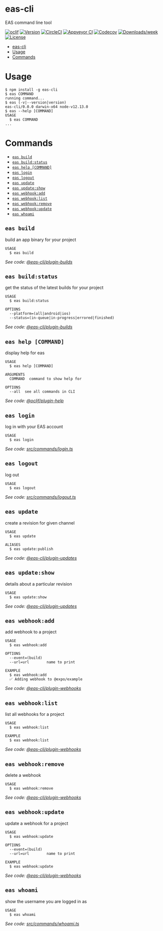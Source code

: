 # eas-cli

EAS command line tool

[![oclif](https://img.shields.io/badge/cli-oclif-brightgreen.svg)](https://oclif.io)
[![Version](https://img.shields.io/npm/v/eas-cli.svg)](https://npmjs.org/package/eas-cli)
[![CircleCI](https://circleci.com/gh/expo/eas-cli/tree/master.svg?style=shield)](https://circleci.com/gh/expo/eas-cli/tree/master)
[![Appveyor CI](https://ci.appveyor.com/api/projects/status/github/expo/eas-cli?branch=master&svg=true)](https://ci.appveyor.com/project/expo/eas-cli/branch/master)
[![Codecov](https://codecov.io/gh/expo/eas-cli/branch/master/graph/badge.svg)](https://codecov.io/gh/expo/eas-cli)
[![Downloads/week](https://img.shields.io/npm/dw/eas-cli.svg)](https://npmjs.org/package/eas-cli)
[![License](https://img.shields.io/npm/l/eas-cli.svg)](https://github.com/expo/eas-cli/blob/master/package.json)

<!-- toc -->

- [eas-cli](#eas-cli)
- [Usage](#usage)
- [Commands](#commands)
<!-- tocstop -->

# Usage

<!-- usage -->

```sh-session
$ npm install -g eas-cli
$ eas COMMAND
running command...
$ eas (-v|--version|version)
eas-cli/0.0.0 darwin-x64 node-v12.13.0
$ eas --help [COMMAND]
USAGE
  $ eas COMMAND
...
```

<!-- usagestop -->

# Commands

<!-- commands -->

- [`eas build`](#eas-build)
- [`eas build:status`](#eas-buildstatus)
- [`eas help [COMMAND]`](#eas-help-command)
- [`eas login`](#eas-login)
- [`eas logout`](#eas-logout)
- [`eas update`](#eas-update)
- [`eas update:show`](#eas-updateshow)
- [`eas webhook:add`](#eas-webhookadd)
- [`eas webhook:list`](#eas-webhooklist)
- [`eas webhook:remove`](#eas-webhookremove)
- [`eas webhook:update`](#eas-webhookupdate)
- [`eas whoami`](#eas-whoami)

## `eas build`

build an app binary for your project

```
USAGE
  $ eas build
```

_See code: [@eas-cli/plugin-builds](https://github.com/expo/eas-cli/blob/v0.0.0/src/commands/build/index.ts)_

## `eas build:status`

get the status of the latest builds for your project

```
USAGE
  $ eas build:status

OPTIONS
  --platform=(all|android|ios)
  --status=(in-queue|in-progress|errored|finished)
```

_See code: [@eas-cli/plugin-builds](https://github.com/expo/eas-cli/blob/v0.0.0/src/commands/build/status.ts)_

## `eas help [COMMAND]`

display help for eas

```
USAGE
  $ eas help [COMMAND]

ARGUMENTS
  COMMAND  command to show help for

OPTIONS
  --all  see all commands in CLI
```

_See code: [@oclif/plugin-help](https://github.com/oclif/plugin-help/blob/v3.2.0/src/commands/help.ts)_

## `eas login`

log in with your EAS account

```
USAGE
  $ eas login
```

_See code: [src/commands/login.ts](https://github.com/expo/eas-cli/blob/v0.0.0/src/commands/login.ts)_

## `eas logout`

log out

```
USAGE
  $ eas logout
```

_See code: [src/commands/logout.ts](https://github.com/expo/eas-cli/blob/v0.0.0/src/commands/logout.ts)_

## `eas update`

create a revision for given channel

```
USAGE
  $ eas update

ALIASES
  $ eas update:publish
```

_See code: [@eas-cli/plugin-updates](https://github.com/expo/eas-cli/blob/v0.0.0/src/commands/update/index.ts)_

## `eas update:show`

details about a particular revision

```
USAGE
  $ eas update:show
```

_See code: [@eas-cli/plugin-updates](https://github.com/expo/eas-cli/blob/v0.0.0/src/commands/update/show.ts)_

## `eas webhook:add`

add webhook to a project

```
USAGE
  $ eas webhook:add

OPTIONS
  --event=(build)
  --url=url        name to print

EXAMPLE
  $ eas webhook:add
  ✅ Adding webhook to @expo/example
```

_See code: [@eas-cli/plugin-webhooks](https://github.com/expo/eas-cli/blob/v0.0.0/src/commands/webhook/add.ts)_

## `eas webhook:list`

list all webhooks for a project

```
USAGE
  $ eas webhook:list

EXAMPLE
  $ eas webhook:list
```

_See code: [@eas-cli/plugin-webhooks](https://github.com/expo/eas-cli/blob/v0.0.0/src/commands/webhook/list.ts)_

## `eas webhook:remove`

delete a webhook

```
USAGE
  $ eas webhook:remove
```

_See code: [@eas-cli/plugin-webhooks](https://github.com/expo/eas-cli/blob/v0.0.0/src/commands/webhook/remove.ts)_

## `eas webhook:update`

update a webhook for a project

```
USAGE
  $ eas webhook:update

OPTIONS
  --event=(build)
  --url=url        name to print

EXAMPLE
  $ eas webhook:update
```

_See code: [@eas-cli/plugin-webhooks](https://github.com/expo/eas-cli/blob/v0.0.0/src/commands/webhook/update.ts)_

## `eas whoami`

show the username you are logged in as

```
USAGE
  $ eas whoami
```

_See code: [src/commands/whoami.ts](https://github.com/expo/eas-cli/blob/v0.0.0/src/commands/whoami.ts)_

<!-- commandsstop -->
